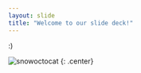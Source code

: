 ```yaml
---
layout: slide
title: "Welcome to our slide deck!"
---
```


:)

![snowoctocat](https://octodex.github.com/images/snowoctocat.png)
{: .center}

